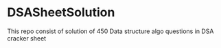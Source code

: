 # DSASheetSolution


This repo consist of solution of 450 Data structure algo questions in DSA cracker sheet 
